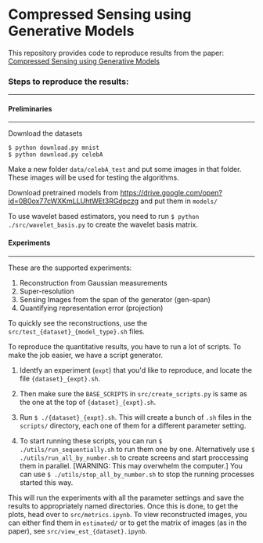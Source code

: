 # Compressed Sensing using Generative Models

This repository provides code to reproduce results from the paper: [Compressed Sensing using Generative Models](https://arxiv.org/abs/1703.03208)

### Steps to reproduce the results:
---

#### Preliminaries
---

Download the datasets
```shell
$ python download.py mnist
$ python download.py celebA
```

Make a new folder ```data/celebA_test``` and put some images in that folder. These images will be used for testing the algorithms.

Download pretrained models from <https://drive.google.com/open?id=0B0ox77cWXKmLLUhtWEt3RGdpczg> and put them in ```models/```

To use wavelet based estimators, you need to run ```$ python ./src/wavelet_basis.py``` to create the wavelet basis matrix.


#### Experiments
---
These are the supported experiments:

1. Reconstruction from Gaussian measurements
2. Super-resolution
3. Sensing Images from the span of the generator (gen-span)
4. Quantifying representation error (projection)

To quickly see the reconstructions, use the ```src/test_{dataset}_{model_type}.sh``` files.

To reproduce the quantitative results, you have to run a lot of scripts. To make the job easier, we have a script generator.

1. Identfy an experiment (`expt`) that you'd like to reproduce, and locate the file ```{dataset}_{expt}.sh```.

2. Then make sure the ```BASE_SCRIPTS``` in ```src/create_scripts.py``` is same as the one at the top of ```{dataset}_{expt}.sh```.

3. Run  ```$ ./{dataset}_{expt}.sh```. This will create a bunch of ```.sh``` files in the ```scripts/``` directory, each one of them for a different parameter setting.

4. To start running these scripts, you can run ```$ ./utils/run_sequentially.sh``` to run them one by one. Alternatively use ```$ ./utils/run_all_by_number.sh``` to create screens and start proccessing them in parallel. [WARNING: This may overwhelm the computer.] You can use ```$ ./utils/stop_all_by_number.sh``` to stop the running processes started this way. 

This will run the experiments with all the parameter settings and save the results to appropriately named directories. Once this is done, to get the plots, head over to ```src/metrics.ipynb```. To view reconstructed images, you can either find them in ```estimated/``` or to get the matrix of images (as in the paper), see ```src/view_est_{dataset}.ipynb```.
